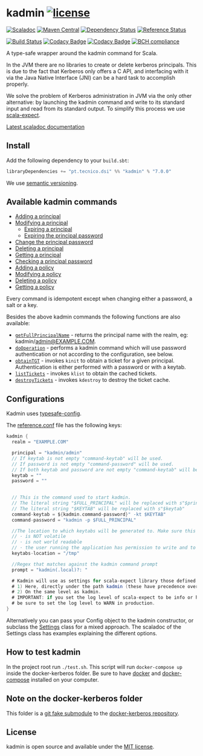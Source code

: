 # kadmin [![license](http://img.shields.io/:license-MIT-blue.svg)](LICENSE)
[![Scaladoc](http://javadoc-badge.appspot.com/pt.tecnico.dsi/kadmin_2.12.svg?label=scaladoc&style=plastic&maxAge=604800)](https://ist-dsi.github.io/kadmin/latest/api/pt/tecnico/dsi/kadmin/index.html)
[![Maven Central](https://maven-badges.herokuapp.com/maven-central/pt.tecnico.dsi/kadmin_2.12/badge.svg?maxAge=604800)](https://maven-badges.herokuapp.com/maven-central/pt.tecnico.dsi/kadmin_2.12)
[![Dependency Status](https://www.versioneye.com/user/projects/5717b800fcd19a004544172f/badge.svg?style=flat-square)](https://www.versioneye.com/user/projects/5717b800fcd19a004544172f)
[![Reference Status](https://www.versioneye.com/java/pt.tecnico.dsi:kadmin_2.12/reference_badge.svg?style=plastic&maxAge=604800)](https://www.versioneye.com/java/pt.tecnico.dsi:kadmin_2.12/references)


[![Build Status](https://travis-ci.org/ist-dsi/kadmin.svg?branch=master&style=plastic&maxAge=604800)](https://travis-ci.org/ist-dsi/kadmin)
[![Codacy Badge](https://api.codacy.com/project/badge/coverage/a5fead3a55db40cd96470ed7a8efe9c5)](https://www.codacy.com/app/IST-DSI/kadmin)
[![Codacy Badge](https://api.codacy.com/project/badge/grade/a5fead3a55db40cd96470ed7a8efe9c5)](https://www.codacy.com/app/IST-DSI/kadmin)
[![BCH compliance](https://bettercodehub.com/edge/badge/ist-dsi/kadmin)](https://bettercodehub.com/)

A type-safe wrapper around the kadmin command for Scala.

In the JVM there are no libraries to create or delete kerberos principals. This is due to the fact that Kerberos only offers
a C API, and interfacing with it via the Java Native Interface (JNI) can be a hard task to accomplish properly.

We solve the problem of Kerberos administration in JVM via the only other alternative: by launching the kadmin
command and write to its standard input and read from its standard output.
To simplify this process we use [scala-expect](https://github.com/Lasering/scala-expect).

[Latest scaladoc documentation](https://ist-dsi.github.io/kadmin/latest/api/pt/tecnico/dsi/kadmin/index.html)

## Install
Add the following dependency to your `build.sbt`:
```sbt
libraryDependencies += "pt.tecnico.dsi" %% "kadmin" % "7.0.0"
```
We use [semantic versioning](http://semver.org).

## Available kadmin commands
 - [Adding a principal](https://ist-dsi.github.io/kadmin/latest/api/index.html#pt.tecnico.dsi.kadmin.Kadmin@addPrincipal(options:String,principal:String):work.martins.simon.expect.fluent.Expect[Either[pt.tecnico.dsi.kadmin.ErrorCase,Boolean]])
 - [Modifying a principal](https://ist-dsi.github.io/kadmin/latest/api/index.html#pt.tecnico.dsi.kadmin.Kadmin@modifyPrincipal(options:String,principal:String):work.martins.simon.expect.fluent.Expect[Either[pt.tecnico.dsi.kadmin.ErrorCase,Boolean]])
   - [Expiring a principal](https://ist-dsi.github.io/kadmin/latest/api/index.html#pt.tecnico.dsi.kadmin.Kadmin@expirePrincipal(principal:String,expirationDateTime:pt.tecnico.dsi.kadmin.ExpirationDateTime):work.martins.simon.expect.fluent.Expect[Either[pt.tecnico.dsi.kadmin.ErrorCase,Boolean]])
   - [Expiring the principal password](https://ist-dsi.github.io/kadmin/latest/api/index.html#pt.tecnico.dsi.kadmin.Kadmin@expirePrincipalPassword(principal:String,datetime:pt.tecnico.dsi.kadmin.ExpirationDateTime,force:Boolean):work.martins.simon.expect.fluent.Expect[Either[pt.tecnico.dsi.kadmin.ErrorCase,Boolean]])
 - [Change the principal password](https://ist-dsi.github.io/kadmin/latest/api/index.html#pt.tecnico.dsi.kadmin.Kadmin@changePassword(principal:String,newPassword:Option[String],randKey:Boolean,salt:Option[String]):work.martins.simon.expect.fluent.Expect[Either[pt.tecnico.dsi.kadmin.ErrorCase,Boolean]])
 - [Deleting a principal](https://ist-dsi.github.io/kadmin/latest/api/index.html#pt.tecnico.dsi.kadmin.Kadmin@deletePrincipal(principal:String):work.martins.simon.expect.fluent.Expect[Either[pt.tecnico.dsi.kadmin.ErrorCase,Boolean]])
 - [Getting a principal](https://ist-dsi.github.io/kadmin/latest/api/index.html#pt.tecnico.dsi.kadmin.Kadmin@getPrincipal(principal:String):work.martins.simon.expect.fluent.Expect[Either[pt.tecnico.dsi.kadmin.ErrorCase,pt.tecnico.dsi.kadmin.Principal]])
 - [Checking a principal password](https://ist-dsi.github.io/kadmin/latest/api/index.html#pt.tecnico.dsi.kadmin.Kadmin@checkPassword(principal:String,password:String):work.martins.simon.expect.fluent.Expect[Either[pt.tecnico.dsi.kadmin.ErrorCase,Boolean]])
 - [Adding a policy](https://ist-dsi.github.io/kadmin/latest/api/index.html#pt.tecnico.dsi.kadmin.Kadmin@addPolicy(options:String,policy:String):work.martins.simon.expect.fluent.Expect[Either[pt.tecnico.dsi.kadmin.ErrorCase,Boolean]])
 - [Modifying a policy](https://ist-dsi.github.io/kadmin/latest/api/index.html#pt.tecnico.dsi.kadmin.Kadmin@modifyPolicy(options:String,policy:String):work.martins.simon.expect.fluent.Expect[Either[pt.tecnico.dsi.kadmin.ErrorCase,Boolean]])
 - [Deleting a policy](https://ist-dsi.github.io/kadmin/latest/api/index.html#pt.tecnico.dsi.kadmin.Kadmin@deletePolicy(policy:String):work.martins.simon.expect.fluent.Expect[Either[pt.tecnico.dsi.kadmin.ErrorCase,Boolean]])
 - [Getting a policy](https://ist-dsi.github.io/kadmin/latest/api/index.html#pt.tecnico.dsi.kadmin.Kadmin@getPolicy(policy:String):work.martins.simon.expect.fluent.Expect[Either[pt.tecnico.dsi.kadmin.ErrorCase,pt.tecnico.dsi.kadmin.Policy]])

Every command is idempotent except when changing either a password, a salt or a key.

Besides the above kadmin commands the following functions are also available:

 - [`getFullPrincipalName`](https://ist-dsi.github.io/kadmin/latest/api/index.html#pt.tecnico.dsi.kadmin.Kadmin@getFullPrincipalName(principal:String):String) - returns the principal name with the realm, eg: kadmin/admin@EXAMPLE.COM.
 - [`doOperation`](https://ist-dsi.github.io/kadmin/latest/api/index.html#pt.tecnico.dsi.kadmin.Kadmin@doOperation[R](f:work.martins.simon.expect.fluent.Expect[Either[pt.tecnico.dsi.kadmin.ErrorCase,R]]=>Unit):work.martins.simon.expect.fluent.Expect[Either[pt.tecnico.dsi.kadmin.ErrorCase,R]]) - performs a kadmin command which will use password authentication or not according to the configuration, see below.
 - [`obtainTGT`](https://ist-dsi.github.io/kadmin/latest/api/index.html#pt.tecnico.dsi.kadmin.KadminUtils$@obtainTGT(options:String,principal:String,password:Option[String],keytab:Option[File]):work.martins.simon.expect.fluent.Expect[Either[pt.tecnico.dsi.kadmin.ErrorCase,Unit]]) - invokes `kinit` to obtain a ticket for a given principal. Authentication is either performed with a password or with a keytab.
 - [`listTickets`](https://ist-dsi.github.io/kadmin/latest/api/index.html#pt.tecnico.dsi.kadmin.KadminUtils$@listTickets(options:String):work.martins.simon.expect.fluent.Expect[Seq[pt.tecnico.dsi.kadmin.Ticket]]) - invokes `klist` to obtain the cached tickets.
 - [`destroyTickets`](https://ist-dsi.github.io/kadmin/latest/api/index.html#pt.tecnico.dsi.kadmin.KadminUtils$@destroyTickets(options:String):work.martins.simon.expect.fluent.Expect[Unit]) - invokes `kdestroy` to destroy the ticket cache.

## Configurations
Kadmin uses [typesafe-config](https://github.com/typesafehub/config).

The [reference.conf](src/main/resources/reference.conf) file has the following keys:
```scala
kadmin {
  realm = "EXAMPLE.COM"

  principal = "kadmin/admin"
  // If keytab is not empty "command-keytab" will be used.
  // If password is not empty "command-password" will be used.
  // If both keytab and password are not empty "command-keytab" will be used.
  keytab = ""
  password = ""
  

  // This is the command used to start kadmin.
  // The literal string "$FULL_PRINCIPAL" will be replaced with s"$principal@$realm"
  // The literal string "$KEYTAB" will be replaced with s"$keytab"
  command-keytab = ${kadmin.command-password}" -kt $KEYTAB"
  command-password = "kadmin -p $FULL_PRINCIPAL"

  //The location to which keytabs will be generated to. Make sure this location:
  // · is NOT volatile
  // · is not world readable
  // · the user running the application has permission to write and to read from it.
  keytabs-location = "/tmp"

  //Regex that matches against the kadmin command prompt
  prompt = "kadmin(.local)?: "

  # Kadmin will use as settings for scala-expect library those defined:
  # 1) Here, directly under the path kadmin (these have precedence over the next ones).
  # 2) On the same level as kadmin.
  # IMPORTANT: if you set the log level of scala-expect to be info or higher the passwords of the principals will appear in the logs.
  # be sure to set the log level to WARN in production.
}
```

Alternatively you can pass your Config object to the kadmin constructor, or subclass the
[Settings](https://ist-dsi.github.io/kadmin/latest/api/#pt.tecnico.dsi.kadmin.Settings) class for a mixed approach.
The scaladoc of the Settings class has examples explaining the different options.

## How to test kadmin
In the project root run `./test.sh`. This script will run `docker-compose up` inside the docker-kerberos folder.
Be sure to have [docker](https://docs.docker.com/engine/installation/) and [docker-compose](https://docs.docker.com/compose/install/) installed on your computer.

## Note on the docker-kerberos folder
This folder is a [git fake submodule](http://debuggable.com/posts/git-fake-submodules:4b563ee4-f3cc-4061-967e-0e48cbdd56cb)
to the [docker-kerberos repository](https://github.com/ist-dsi/docker-kerberos).

## License
kadmin is open source and available under the [MIT license](LICENSE).
